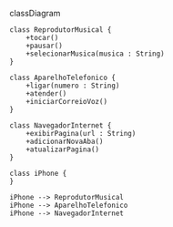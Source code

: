classDiagram

    class ReprodutorMusical {
        +tocar()
        +pausar()
        +selecionarMusica(musica : String)
    }

    class AparelhoTelefonico {
        +ligar(numero : String)
        +atender()
        +iniciarCorreioVoz()
    }

    class NavegadorInternet {
        +exibirPagina(url : String)
        +adicionarNovaAba()
        +atualizarPagina()
    }

    class iPhone {
    }

    iPhone --> ReprodutorMusical
    iPhone --> AparelhoTelefonico
    iPhone --> NavegadorInternet

